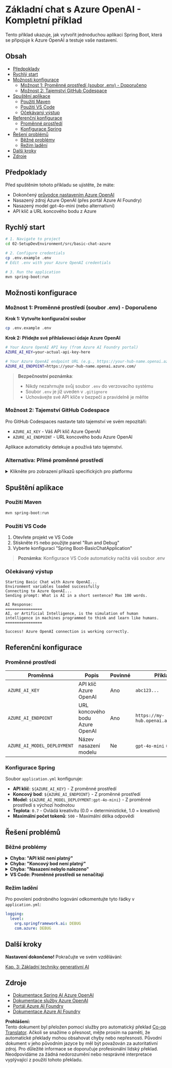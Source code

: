 <!--
CO_OP_TRANSLATOR_METADATA:
{
  "original_hash": "2289320a74aeca1eb844cd7d3a7a9e12",
  "translation_date": "2025-07-21T21:09:03+00:00",
  "source_file": "02-SetupDevEnvironment/src/basic-chat-azure/README.md",
  "language_code": "cs"
}
-->
# Základní chat s Azure OpenAI - Kompletní příklad

Tento příklad ukazuje, jak vytvořit jednoduchou aplikaci Spring Boot, která se připojuje k Azure OpenAI a testuje vaše nastavení.

## Obsah

- [Předpoklady](../../../../../02-SetupDevEnvironment/src/basic-chat-azure)
- [Rychlý start](../../../../../02-SetupDevEnvironment/src/basic-chat-azure)
- [Možnosti konfigurace](../../../../../02-SetupDevEnvironment/src/basic-chat-azure)
  - [Možnost 1: Proměnné prostředí (soubor .env) - Doporučeno](../../../../../02-SetupDevEnvironment/src/basic-chat-azure)
  - [Možnost 2: Tajemství GitHub Codespace](../../../../../02-SetupDevEnvironment/src/basic-chat-azure)
- [Spuštění aplikace](../../../../../02-SetupDevEnvironment/src/basic-chat-azure)
  - [Použití Maven](../../../../../02-SetupDevEnvironment/src/basic-chat-azure)
  - [Použití VS Code](../../../../../02-SetupDevEnvironment/src/basic-chat-azure)
  - [Očekávaný výstup](../../../../../02-SetupDevEnvironment/src/basic-chat-azure)
- [Referenční konfigurace](../../../../../02-SetupDevEnvironment/src/basic-chat-azure)
  - [Proměnné prostředí](../../../../../02-SetupDevEnvironment/src/basic-chat-azure)
  - [Konfigurace Spring](../../../../../02-SetupDevEnvironment/src/basic-chat-azure)
- [Řešení problémů](../../../../../02-SetupDevEnvironment/src/basic-chat-azure)
  - [Běžné problémy](../../../../../02-SetupDevEnvironment/src/basic-chat-azure)
  - [Režim ladění](../../../../../02-SetupDevEnvironment/src/basic-chat-azure)
- [Další kroky](../../../../../02-SetupDevEnvironment/src/basic-chat-azure)
- [Zdroje](../../../../../02-SetupDevEnvironment/src/basic-chat-azure)

## Předpoklady

Před spuštěním tohoto příkladu se ujistěte, že máte:

- Dokončený [průvodce nastavením Azure OpenAI](../../getting-started-azure-openai.md)  
- Nasazený zdroj Azure OpenAI (přes portál Azure AI Foundry)  
- Nasazený model gpt-4o-mini (nebo alternativní)  
- API klíč a URL koncového bodu z Azure  

## Rychlý start

```bash
# 1. Navigate to project
cd 02-SetupDevEnvironment/src/basic-chat-azure

# 2. Configure credentials
cp .env.example .env
# Edit .env with your Azure OpenAI credentials

# 3. Run the application
mvn spring-boot:run
```

## Možnosti konfigurace

### Možnost 1: Proměnné prostředí (soubor .env) - Doporučeno

**Krok 1: Vytvořte konfigurační soubor**  
```bash
cp .env.example .env
```

**Krok 2: Přidejte své přihlašovací údaje Azure OpenAI**  
```bash
# Your Azure OpenAI API key (from Azure AI Foundry portal)
AZURE_AI_KEY=your-actual-api-key-here

# Your Azure OpenAI endpoint URL (e.g., https://your-hub-name.openai.azure.com/)
AZURE_AI_ENDPOINT=https://your-hub-name.openai.azure.com/
```

> **Bezpečnostní poznámka**:  
> - Nikdy nezahrnujte svůj soubor `.env` do verzovacího systému  
> - Soubor `.env` je již uveden v `.gitignore`  
> - Uchovávejte své API klíče v bezpečí a pravidelně je měňte  

### Možnost 2: Tajemství GitHub Codespace

Pro GitHub Codespaces nastavte tato tajemství ve svém repozitáři:
- `AZURE_AI_KEY` - Váš API klíč Azure OpenAI
- `AZURE_AI_ENDPOINT` - URL koncového bodu Azure OpenAI

Aplikace automaticky detekuje a používá tato tajemství.

### Alternativa: Přímé proměnné prostředí

<details>
<summary>Klikněte pro zobrazení příkazů specifických pro platformu</summary>

**Linux/macOS (bash/zsh):**  
```bash
export AZURE_AI_KEY=your-actual-api-key-here
export AZURE_AI_ENDPOINT=https://your-hub-name.openai.azure.com/
```

**Windows (Příkazový řádek):**  
```cmd
set AZURE_AI_KEY=your-actual-api-key-here
set AZURE_AI_ENDPOINT=https://your-hub-name.openai.azure.com/
```

**Windows (PowerShell):**  
```powershell
$env:AZURE_AI_KEY="your-actual-api-key-here"
$env:AZURE_AI_ENDPOINT="https://your-hub-name.openai.azure.com/"
```
</details>

## Spuštění aplikace

### Použití Maven

```bash
mvn spring-boot:run
```

### Použití VS Code

1. Otevřete projekt ve VS Code  
2. Stiskněte `F5` nebo použijte panel "Run and Debug"  
3. Vyberte konfiguraci "Spring Boot-BasicChatApplication"  

> **Poznámka**: Konfigurace VS Code automaticky načítá váš soubor .env  

### Očekávaný výstup

```
Starting Basic Chat with Azure OpenAI...
Environment variables loaded successfully
Connecting to Azure OpenAI...
Sending prompt: What is AI in a short sentence? Max 100 words.

AI Response:
================
AI, or Artificial Intelligence, is the simulation of human intelligence in machines programmed to think and learn like humans.
================

Success! Azure OpenAI connection is working correctly.
```

## Referenční konfigurace

### Proměnné prostředí

| Proměnná | Popis | Povinné | Příklad |
|----------|-------|---------|---------|
| `AZURE_AI_KEY` | API klíč Azure OpenAI | Ano | `abc123...` |
| `AZURE_AI_ENDPOINT` | URL koncového bodu Azure OpenAI | Ano | `https://my-hub.openai.azure.com/` |
| `AZURE_AI_MODEL_DEPLOYMENT` | Název nasazení modelu | Ne | `gpt-4o-mini` (výchozí) |

### Konfigurace Spring

Soubor `application.yml` konfiguruje:  
- **API klíč**: `${AZURE_AI_KEY}` - Z proměnné prostředí  
- **Koncový bod**: `${AZURE_AI_ENDPOINT}` - Z proměnné prostředí  
- **Model**: `${AZURE_AI_MODEL_DEPLOYMENT:gpt-4o-mini}` - Z proměnné prostředí s výchozí hodnotou  
- **Teplota**: `0.7` - Ovládá kreativitu (0.0 = deterministické, 1.0 = kreativní)  
- **Maximální počet tokenů**: `500` - Maximální délka odpovědi  

## Řešení problémů

### Běžné problémy

<details>
<summary><strong>Chyba: "API klíč není platný"</strong></summary>

- Zkontrolujte, zda je váš `AZURE_AI_KEY` správně nastaven v souboru `.env`  
- Ověřte, že API klíč je přesně zkopírován z portálu Azure AI Foundry  
- Ujistěte se, že kolem klíče nejsou žádné mezery nebo uvozovky  
</details>

<details>
<summary><strong>Chyba: "Koncový bod není platný"</strong></summary>

- Ujistěte se, že váš `AZURE_AI_ENDPOINT` obsahuje celou URL (např. `https://your-hub-name.openai.azure.com/`)  
- Zkontrolujte konzistenci s lomítkem na konci  
- Ověřte, že koncový bod odpovídá vaší oblasti nasazení Azure  
</details>

<details>
<summary><strong>Chyba: "Nasazení nebylo nalezeno"</strong></summary>

- Ověřte, že název nasazení modelu přesně odpovídá tomu, co je nasazeno v Azure  
- Zkontrolujte, zda je model úspěšně nasazen a aktivní  
- Zkuste použít výchozí název nasazení: `gpt-4o-mini`  
</details>

<details>
<summary><strong>VS Code: Proměnné prostředí se nenačítají</strong></summary>

- Ujistěte se, že váš soubor `.env` je v kořenovém adresáři projektu (na stejné úrovni jako `pom.xml`)  
- Zkuste spustit `mvn spring-boot:run` v integrovaném terminálu VS Code  
- Zkontrolujte, zda je správně nainstalován rozšíření Java pro VS Code  
- Ověřte, že konfigurace spuštění obsahuje `"envFile": "${workspaceFolder}/.env"`  
</details>

### Režim ladění

Pro povolení podrobného logování odkomentujte tyto řádky v `application.yml`:

```yaml
logging:
  level:
    org.springframework.ai: DEBUG
    com.azure: DEBUG
```

## Další kroky

**Nastavení dokončeno!** Pokračujte ve svém vzdělávání:

[Kap. 3: Základní techniky generativní AI](../../../03-CoreGenerativeAITechniques/README.md)

## Zdroje

- [Dokumentace Spring AI Azure OpenAI](https://docs.spring.io/spring-ai/reference/api/clients/azure-openai-chat.html)  
- [Dokumentace služby Azure OpenAI](https://learn.microsoft.com/azure/ai-services/openai/)  
- [Portál Azure AI Foundry](https://ai.azure.com/)  
- [Dokumentace Azure AI Foundry](https://learn.microsoft.com/azure/ai-foundry/how-to/create-projects?tabs=ai-foundry&pivots=hub-project)  

**Prohlášení:**  
Tento dokument byl přeložen pomocí služby pro automatický překlad [Co-op Translator](https://github.com/Azure/co-op-translator). Ačkoli se snažíme o přesnost, mějte prosím na paměti, že automatické překlady mohou obsahovat chyby nebo nepřesnosti. Původní dokument v jeho původním jazyce by měl být považován za autoritativní zdroj. Pro důležité informace se doporučuje profesionální lidský překlad. Neodpovídáme za žádná nedorozumění nebo nesprávné interpretace vyplývající z použití tohoto překladu.